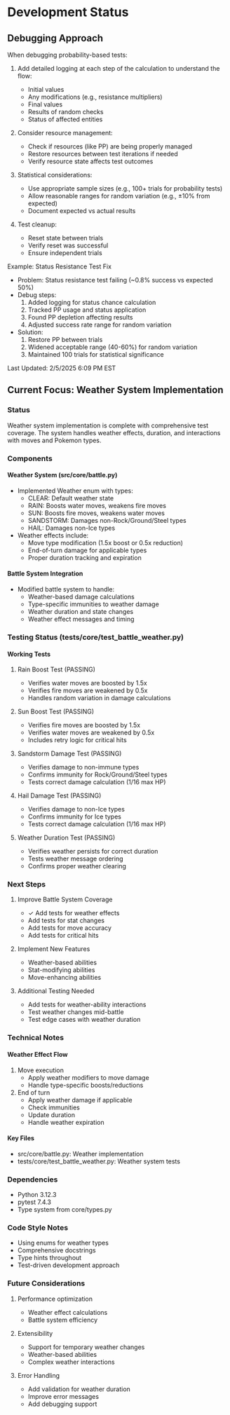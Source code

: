 # Development Status

## Debugging Approach

When debugging probability-based tests:

1. Add detailed logging at each step of the calculation to understand the flow:
   - Initial values
   - Any modifications (e.g., resistance multipliers)
   - Final values
   - Results of random checks
   - Status of affected entities

2. Consider resource management:
   - Check if resources (like PP) are being properly managed
   - Restore resources between test iterations if needed
   - Verify resource state affects test outcomes

3. Statistical considerations:
   - Use appropriate sample sizes (e.g., 100+ trials for probability tests)
   - Allow reasonable ranges for random variation (e.g., ±10% from expected)
   - Document expected vs actual results

4. Test cleanup:
   - Reset state between trials
   - Verify reset was successful
   - Ensure independent trials

Example: Status Resistance Test Fix
- Problem: Status resistance test failing (~0.8% success vs expected 50%)
- Debug steps:
  1. Added logging for status chance calculation
  2. Tracked PP usage and status application
  3. Found PP depletion affecting results
  4. Adjusted success rate range for random variation
- Solution:
  1. Restore PP between trials
  2. Widened acceptable range (40-60%) for random variation
  3. Maintained 100 trials for statistical significance


Last Updated: 2/5/2025 6:09 PM EST

## Current Focus: Weather System Implementation

### Status
Weather system implementation is complete with comprehensive test coverage. The system handles weather effects, duration, and interactions with moves and Pokemon types.

### Components

#### Weather System (src/core/battle.py)
- Implemented Weather enum with types:
  - CLEAR: Default weather state
  - RAIN: Boosts water moves, weakens fire moves
  - SUN: Boosts fire moves, weakens water moves
  - SANDSTORM: Damages non-Rock/Ground/Steel types
  - HAIL: Damages non-Ice types
- Weather effects include:
  - Move type modification (1.5x boost or 0.5x reduction)
  - End-of-turn damage for applicable types
  - Proper duration tracking and expiration

#### Battle System Integration
- Modified battle system to handle:
  - Weather-based damage calculations
  - Type-specific immunities to weather damage
  - Weather duration and state changes
  - Weather effect messages and timing

### Testing Status (tests/core/test_battle_weather.py)

#### Working Tests
1. Rain Boost Test (PASSING)
   - Verifies water moves are boosted by 1.5x
   - Verifies fire moves are weakened by 0.5x
   - Handles random variation in damage calculations

2. Sun Boost Test (PASSING)
   - Verifies fire moves are boosted by 1.5x
   - Verifies water moves are weakened by 0.5x
   - Includes retry logic for critical hits

3. Sandstorm Damage Test (PASSING)
   - Verifies damage to non-immune types
   - Confirms immunity for Rock/Ground/Steel types
   - Tests correct damage calculation (1/16 max HP)

4. Hail Damage Test (PASSING)
   - Verifies damage to non-Ice types
   - Confirms immunity for Ice types
   - Tests correct damage calculation (1/16 max HP)

5. Weather Duration Test (PASSING)
   - Verifies weather persists for correct duration
   - Tests weather message ordering
   - Confirms proper weather clearing

### Next Steps

1. Improve Battle System Coverage
   - ✓ Add tests for weather effects
   - Add tests for stat changes
   - Add tests for move accuracy
   - Add tests for critical hits

2. Implement New Features
   - Weather-based abilities
   - Stat-modifying abilities
   - Move-enhancing abilities

3. Additional Testing Needed
   - Add tests for weather-ability interactions
   - Test weather changes mid-battle
   - Test edge cases with weather duration

### Technical Notes

#### Weather Effect Flow
1. Move execution
   - Apply weather modifiers to move damage
   - Handle type-specific boosts/reductions
2. End of turn
   - Apply weather damage if applicable
   - Check immunities
   - Update duration
   - Handle weather expiration

#### Key Files
- src/core/battle.py: Weather implementation
- tests/core/test_battle_weather.py: Weather system tests

### Dependencies
- Python 3.12.3
- pytest 7.4.3
- Type system from core/types.py

### Code Style Notes
- Using enums for weather types
- Comprehensive docstrings
- Type hints throughout
- Test-driven development approach

### Future Considerations
1. Performance optimization
   - Weather effect calculations
   - Battle system efficiency

2. Extensibility
   - Support for temporary weather changes
   - Weather-based abilities
   - Complex weather interactions

3. Error Handling
   - Add validation for weather duration
   - Improve error messages
   - Add debugging support
